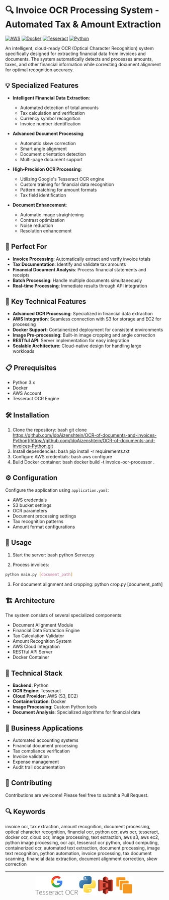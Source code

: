 # 🔍 Invoice OCR Processing System - Automated Tax & Amount Extraction

[![AWS](https://img.shields.io/badge/AWS-Cloud%20Ready-orange)](https://aws.amazon.com/)
[![Docker](https://img.shields.io/badge/Docker-Enabled-blue)](https://www.docker.com/)
[![Tesseract](https://img.shields.io/badge/Tesseract-OCR-green)](https://github.com/tesseract-ocr/tesseract)
[![Python](https://img.shields.io/badge/Python-3.x-yellow)](https://www.python.org/)

An intelligent, cloud-ready OCR (Optical Character Recognition) system specifically designed for extracting financial data from invoices and documents. The system automatically detects and processes amounts, taxes, and other financial information while correcting document alignment for optimal recognition accuracy.

## 💡 Specialized Features

- **Intelligent Financial Data Extraction**:
  - Automated detection of total amounts
  - Tax calculation and verification
  - Currency symbol recognition
  - Invoice number identification
  
- **Advanced Document Processing**:
  - Automatic skew correction
  - Smart angle alignment
  - Document orientation detection
  - Multi-page document support
  
- **High-Precision OCR Processing**: 
  - Utilizing Google's Tesseract OCR engine
  - Custom training for financial data recognition
  - Pattern matching for amount formats
  - Tax field identification

- **Document Enhancement**:
  - Automatic image straightening
  - Contrast optimization
  - Noise reduction
  - Resolution enhancement

## 🎯 Perfect For

- **Invoice Processing**: Automatically extract and verify invoice totals
- **Tax Documentation**: Identify and validate tax amounts
- **Financial Document Analysis**: Process financial statements and receipts
- **Batch Processing**: Handle multiple documents simultaneously
- **Real-time Processing**: Immediate results through API integration

## 🚀 Key Technical Features

- **Advanced OCR Processing**: Specialized in financial data extraction
- **AWS Integration**: Seamless connection with S3 for storage and EC2 for processing
- **Docker Support**: Containerized deployment for consistent environments
- **Image Pre-processing**: Built-in image cropping and angle correction
- **RESTful API**: Server implementation for easy integration
- **Scalable Architecture**: Cloud-native design for handling large workloads

## 📋 Prerequisites

- Python 3.x
- Docker
- AWS Account
- Tesseract OCR Engine

## 🛠️ Installation

1. Clone the repository:
   bash git clone https://github.com/IdoAizenshtein/OCR-of-documents-and-invoices-Python](https://github.com/IdoAizenshtein/OCR-of-documents-and-invoices-Python.git
2. Install dependencies:
   bash pip install -r requirements.txt
3. Configure AWS credentials:
   bash aws configure
4. Build Docker container:
   bash docker build -t invoice-ocr-processor .

## ⚙️ Configuration

Configure the application using `application.yaml`:
- AWS credentials
- S3 bucket settings
- OCR parameters
- Document processing settings
- Tax recognition patterns
- Amount format configurations

## 🚀 Usage

1. Start the server:
bash python Server.py

2. Process invoices:
```bash
python main.py [document_path]
```
3. For document alignment and cropping:
   python crop.py [document_path]


## 🏗️ Architecture

The system consists of several specialized components:
- Document Alignment Module
- Financial Data Extraction Engine
- Tax Calculation Validator
- Amount Recognition System
- AWS Cloud Integration
- RESTful API Server
- Docker Container

## 🔧 Technical Stack

- **Backend**: Python
- **OCR Engine**: Tesseract
- **Cloud Provider**: AWS (S3, EC2)
- **Containerization**: Docker
- **Image Processing**: Custom Python tools
- **Document Analysis**: Specialized algorithms for financial data

## 💼 Business Applications

- Automated accounting systems
- Financial document processing
- Tax compliance verification
- Invoice validation
- Expense management
- Audit trail documentation

## 🤝 Contributing

Contributions are welcome! Please feel free to submit a Pull Request.


## 🔍 Keywords

invoice ocr, tax extraction, amount recognition, document processing, optical character recognition, financial ocr, python ocr, aws ocr, tesseract, docker ocr, cloud ocr, image processing, text extraction, aws s3, aws ec2, python image processing, ocr api, tesseract ocr python, cloud computing, containerized ocr, automated text extraction, document processing, image text recognition, python automation, invoice processing, tax document scanning, financial data extraction, document alignment correction, skew correction

---

<div align="center">
  <img src="Tesseract_OCR_logo_(Google).png" height="60px">
  <img src="Python-logo-notext.svg.png" height="60px">
  <img src="Amazon-S3-Logo.svg" height="60px">
  <img src="AWS_Simple_Icons_Compute_Amazon_EC2_Instances.svg.png" height="60px">
</div>


